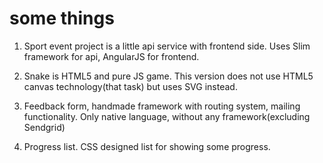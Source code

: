 # some things

1. Sport event project is a little api service with frontend side. Uses Slim framework for api, AngularJS for frontend.

2. Snake is HTML5 and pure JS game. This version does not use HTML5 canvas technology(that task) but uses SVG instead.

3. Feedback form, handmade framework with routing system, mailing functionality. Only native language, without any framework(excluding Sendgrid)

4. Progress list. CSS designed list for showing some progress.